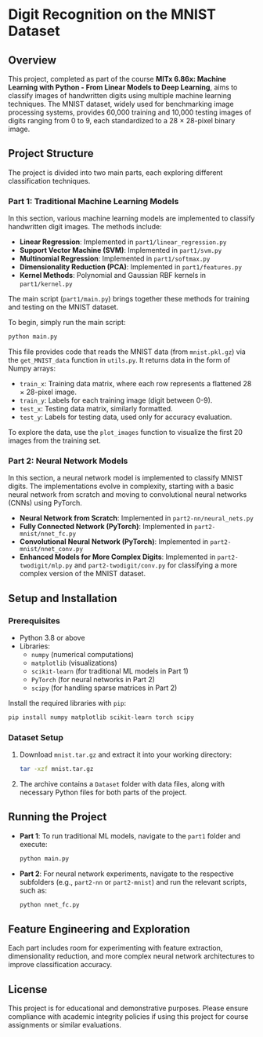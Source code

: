 # Digit Recognition on the MNIST Dataset

## Overview

This project, completed as part of the course **MITx 6.86x: Machine Learning with Python - From Linear Models to Deep Learning**, aims to classify images of handwritten digits using multiple machine learning techniques. The MNIST dataset, widely used for benchmarking image processing systems, provides 60,000 training and 10,000 testing images of digits ranging from 0 to 9, each standardized to a 28 × 28-pixel binary image.

## Project Structure

The project is divided into two main parts, each exploring different classification techniques.

### Part 1: Traditional Machine Learning Models

In this section, various machine learning models are implemented to classify handwritten digit images. The methods include:

- **Linear Regression**: Implemented in `part1/linear_regression.py`
- **Support Vector Machine (SVM)**: Implemented in `part1/svm.py`
- **Multinomial Regression**: Implemented in `part1/softmax.py`
- **Dimensionality Reduction (PCA)**: Implemented in `part1/features.py`
- **Kernel Methods**: Polynomial and Gaussian RBF kernels in `part1/kernel.py`

The main script (`part1/main.py`) brings together these methods for training and testing on the MNIST dataset.

To begin, simply run the main script:

```bash
python main.py
```

This file provides code that reads the MNIST data (from `mnist.pkl.gz`) via the `get_MNIST_data` function in `utils.py`. It returns data in the form of Numpy arrays:

- `train_x`: Training data matrix, where each row represents a flattened 28 × 28-pixel image.
- `train_y`: Labels for each training image (digit between 0-9).
- `test_x`: Testing data matrix, similarly formatted.
- `test_y`: Labels for testing data, used only for accuracy evaluation.

To explore the data, use the `plot_images` function to visualize the first 20 images from the training set.

### Part 2: Neural Network Models

In this section, a neural network model is implemented to classify MNIST digits. The implementations evolve in complexity, starting with a basic neural network from scratch and moving to convolutional neural networks (CNNs) using PyTorch.

- **Neural Network from Scratch**: Implemented in `part2-nn/neural_nets.py`
- **Fully Connected Network (PyTorch)**: Implemented in `part2-mnist/nnet_fc.py`
- **Convolutional Neural Network (PyTorch)**: Implemented in `part2-mnist/nnet_conv.py`
- **Enhanced Models for More Complex Digits**: Implemented in `part2-twodigit/mlp.py` and `part2-twodigit/conv.py` for classifying a more complex version of the MNIST dataset.

## Setup and Installation

### Prerequisites

- Python 3.8 or above
- Libraries:
  - `numpy` (numerical computations)
  - `matplotlib` (visualizations)
  - `scikit-learn` (for traditional ML models in Part 1)
  - `PyTorch` (for neural networks in Part 2)
  - `scipy` (for handling sparse matrices in Part 2)

Install the required libraries with `pip`:

```bash
pip install numpy matplotlib scikit-learn torch scipy
```

### Dataset Setup

1. Download `mnist.tar.gz` and extract it into your working directory:

   ```bash
   tar -xzf mnist.tar.gz
   ```

2. The archive contains a `Dataset` folder with data files, along with necessary Python files for both parts of the project.

## Running the Project

- **Part 1**: To run traditional ML models, navigate to the `part1` folder and execute:

  ```bash
  python main.py
  ```

- **Part 2**: For neural network experiments, navigate to the respective subfolders (e.g., `part2-nn` or `part2-mnist`) and run the relevant scripts, such as:

  ```bash
  python nnet_fc.py
  ```

## Feature Engineering and Exploration

Each part includes room for experimenting with feature extraction, dimensionality reduction, and more complex neural network architectures to improve classification accuracy.

## License

This project is for educational and demonstrative purposes. Please ensure compliance with academic integrity policies if using this project for course assignments or similar evaluations.
